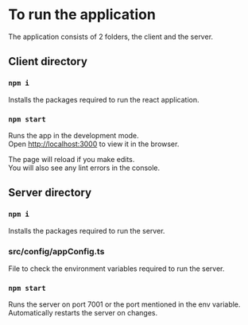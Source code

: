 # To run the application

The application consists of 2 folders, the client and the server.

## Client directory

### `npm i` 

Installs the packages required to run the react application.

### `npm start`

Runs the app in the development mode.\
Open [http://localhost:3000](http://localhost:3000) to view it in the browser.

The page will reload if you make edits.\
You will also see any lint errors in the console.


## Server directory

### `npm i`

Installs the packages required to run the server.

### src/config/appConfig.ts

File to check the environment variables required to run the server.

### `npm start`

Runs the server on port 7001 or the port mentioned in the env variable.\
Automatically restarts the server on changes.